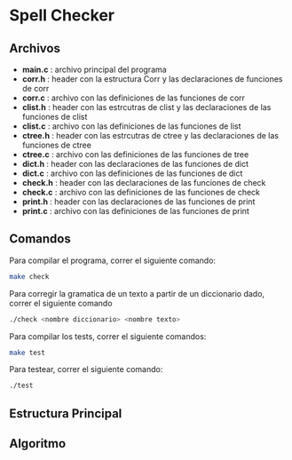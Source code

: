 # Spell Checker

## Archivos
* **main.c** : archivo principal del programa
* **corr.h** : header con la estructura Corr y las declaraciones de funciones de corr
* **corr.c** : archivo con las definiciones de las funciones de corr
* **clist.h** : header con las estrcutras de clist y las declaraciones de las funciones de clist
* **clist.c** : archivo con las definiciones de las funciones de list
* **ctree.h** : header con las estrcutras de ctree y las declaraciones de las funciones de ctree
* **ctree.c** : archivo con las definiciones de las funciones de tree
* **dict.h** : header con las declaraciones de las funciones de dict
* **dict.c** : archivo con las definiciones de las funciones de dict
* **check.h** : header con las declaraciones de las funciones de check
* **check.c** : archivo con las definiciones de las funciones de check
* **print.h** : header con las declaraciones de las funciones de print
* **print.c** : archivo con las definiciones de las funciones de print

## Comandos
Para compilar el programa, correr el siguiente comando:
```bash
make check
```
Para corregir la gramatica de un texto a partir de un diccionario dado, correr el siguiente comando
```bash
./check <nombre diccionario> <nombre texto>
```
Para compilar los tests, correr el siguiente comandos:
```bash
make test
```
Para testear, correr el siguiente comando:
```bash
./test
```

## Estructura Principal

## Algoritmo
